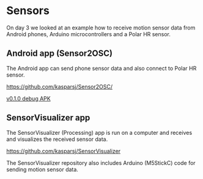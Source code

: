 # Sensors

On day 3 we looked at an example how to receive motion sensor data from Android phones, Arduino microcontrollers and a Polar HR sensor.

## Android app (Sensor2OSC)

The Android app can send phone sensor data and also connect to Polar HR sensor.

https://github.com/kasparsj/Sensor2OSC/

[v0.1.0 debug APK](app-debug.apk)

## SensorVisualizer app

The SensorVisualizer (Processing) app is run on a computer and receives and visualizes the received sensor data.

https://github.com/kasparsj/SensorVisualizer

The SensorVisualizer repository also includes Arduino (M5StickC) code for sending motion sensor data.
